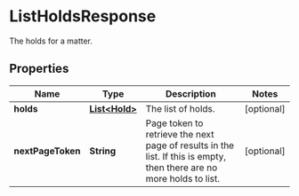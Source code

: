 

# ListHoldsResponse

The holds for a matter.

## Properties

| Name | Type | Description | Notes |
|------------ | ------------- | ------------- | -------------|
|**holds** | [**List&lt;Hold&gt;**](Hold.md) | The list of holds. |  [optional] |
|**nextPageToken** | **String** | Page token to retrieve the next page of results in the list. If this is empty, then there are no more holds to list. |  [optional] |



